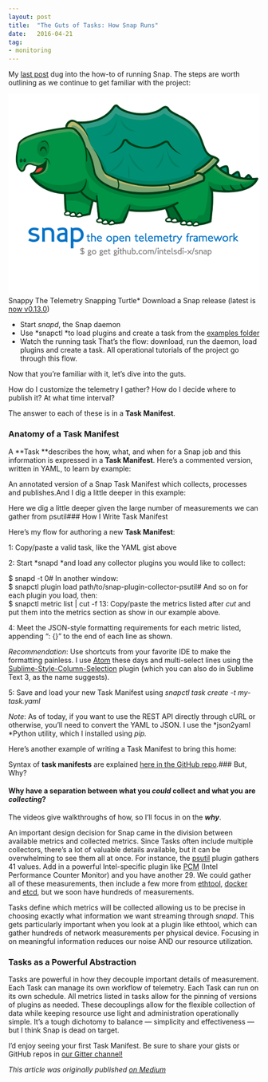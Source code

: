 ```yaml
---
layout:	post
title:	"The Guts of Tasks: How Snap Runs"
date:	2016-04-21
tag:
- monitoring
---
```


  My [last post](https://medium.com/intel-sdi/my-how-to-for-the-snap-telemetry-framework-e3bb641bc740) dug into the how-to of running Snap. The steps are worth outlining as we continue to get familiar with the project:

![](/img/1*h6ybssckrbVHxI56tesSiA.png)Snappy The Telemetry Snapping Turtle* Download a Snap release (latest is [now v0.13.0](https://github.com/intelsdi-x/snap/releases))
* Start *snapd*, the Snap daemon
* Use *snapctl *to load plugins and create a task from the [examples folder](https://github.com/intelsdi-x/snap/tree/master/examples/tasks)
* Watch the running task
That’s the flow: download, run the daemon, load plugins and create a task. All operational tutorials of the project go through this flow.

Now that you’re familiar with it, let’s dive into the guts.

How do I customize the telemetry I gather? How do I decide where to publish it? At what time interval?

The answer to each of these is in a **Task Manifest**.

### Anatomy of a Task Manifest

A **Task **describes the how, what, and when for a Snap job and this information is expressed in a **Task Manifest**. Here’s a commented version, written in YAML, to learn by example:

An annotated version of a Snap Task Manifest which collects, processes and publishes.And I dig a little deeper in this example:

Here we dig a little deeper given the large number of measurements we can gather from psutil### How I Write Task Manifest

Here’s my flow for authoring a new **Task Manifest**:

1: Copy/paste a valid task, like the YAML gist above

2: Start *snapd *and load any collector plugins you would like to collect:

$ snapd -t 0# In another window:  
$ snapctl plugin load path/to/snap-plugin-collector-psutil# And so on for each plugin you load, then:  
$ snapctl metric list | cut -f 13: Copy/paste the metrics listed after *cut* and put them into the metrics section as show in our example above.

4: Meet the JSON-style formatting requirements for each metric listed, appending “: {}” to the end of each line as shown.

*Recommendation*: Use shortcuts from your favorite IDE to make the formatting painless. I use [Atom](https://atom.io/) these days and multi-select lines using the [Sublime-Style-Column-Selection](https://atom.io/packages/Sublime-Style-Column-Selection) plugin (which you can also do in Sublime Text 3, as the name suggests).

5: Save and load your new Task Manifest using *snapctl task create -t my-task.yaml*

*Note*: As of today, if you want to use the REST API directly through cURL or otherwise, you’ll need to convert the YAML to JSON. I use the *json2yaml *Python utility, which I installed using *pip.*

Here’s another example of writing a Task Manifest to bring this home:

Syntax of **task manifests** are explained [here in the GitHub repo](https://github.com/intelsdi-x/snap/blob/master/docs/TASKS.md).### But, Why?

#### Why have a separation between what you *could* collect and what you are *collecting*?

The videos give walkthroughs of how, so I’ll focus in on the ***why***.

An important design decision for Snap came in the division between available metrics and collected metrics. Since Tasks often include multiple collectors, there’s a lot of valuable details available, but it can be overwhelming to see them all at once. For instance, the [psutil](https://github.com/intelsdi-x/snap-plugin-collector-psutil) plugin gathers 41 values. Add in a powerful Intel-specific plugin like [PCM](https://github.com/intelsdi-x/snap-plugin-collector-pcm) (Intel Performance Counter Monitor) and you have another 29. We could gather all of these measurements, then include a few more from [ethtool](https://github.com/intelsdi-x/snap-plugin-collector-ethtool), [docker](https://github.com/intelsdi-x/snap-plugin-collector-docker) and [etcd](https://github.com/intelsdi-x/snap-plugin-collector-etcd), but we soon have hundreds of measurements.

Tasks define which metrics will be collected allowing us to be precise in choosing exactly what information we want streaming through *snapd*. This gets particularly important when you look at a plugin like ethtool, which can gather hundreds of network measurements per physical device. Focusing in on meaningful information reduces our noise AND our resource utilization.

### Tasks as a Powerful Abstraction

Tasks are powerful in how they decouple important details of measurement. Each Task can manage its own workflow of telemetry. Each Task can run on its own schedule. All metrics listed in tasks allow for the pinning of versions of plugins as needed. These decouplings allow for the flexible collection of data while keeping resource use light and administration operationally simple. It’s a tough dichotomy to balance — simplicity and effectiveness — but I think Snap is dead on target.

I’d enjoy seeing your first Task Manifest. Be sure to share your gists or GitHub repos in [our Gitter channel!](https://gitter.im/intelsdi-x/snap)

*This article was originally published [on Medium](https://medium.com/@mbbroberg)*